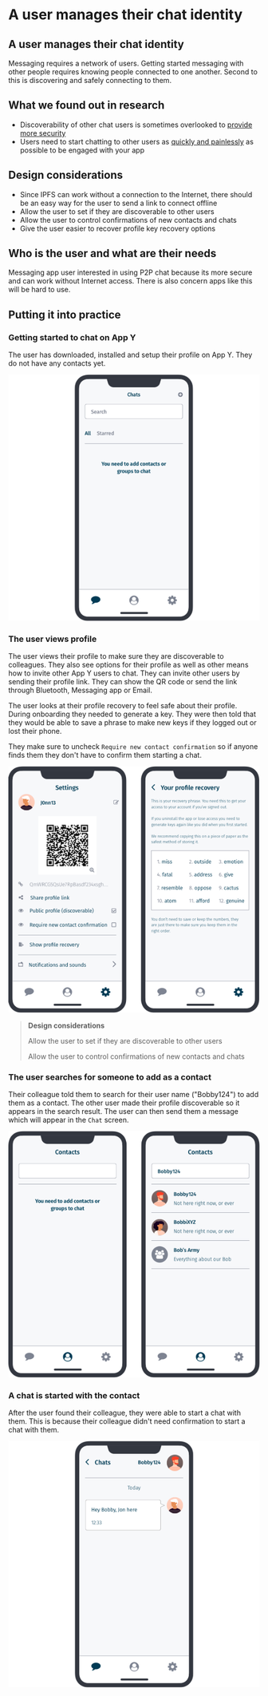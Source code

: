 # A user manages their chat identity

## A user manages their chat identity

Messaging requires a network of users. Getting started messaging with other people requires knowing people connected to one another. Second to this is discovering and safely connecting to them.

## What we found out in research

* Discoverability of other chat users is sometimes overlooked to [provide more security](application-survey/application-survey/manyverse)
* Users need to start chatting to other users as [quickly and painlessly](application-survey/application-survey/haven) as possible to be engaged with your app

## Design considerations

* Since IPFS can work without a connection to the Internet, there should be an easy way for the user to send a link to connect offline
* Allow the user to set if they are discoverable to other users
* Allow the user to control confirmations of new contacts and chats
* Give the user easier to recover profile key recovery options

## Who is the user and what are their needs

Messaging app user interested in using P2P chat because its more secure and can work without Internet access. There is also concern apps like this will be hard to use.

## Putting it into practice

### Getting started to chat on App Y

The user has downloaded, installed and setup their profile on App Y. They do not have any contacts yet.

![](https://raw.githubusercontent.com/ipfs/mobile-design-guidelines/master/.gitbook/assets/ManagingIdentity-1.png)

### The user views profile

The user views their profile to make sure they are discoverable to colleagues. They also see options for their profile as well as other means how to invite other App Y users to chat. They can invite other users by sending their profile link. They can show the QR code or send the link through Bluetooth, Messaging app or Email.

The user looks at their profile recovery to feel safe about their profile. During onboarding they needed to generate a key. They were then told that they would be able to save a phrase to make new keys if they logged out or lost their phone.

They make sure to uncheck `Require new contact confirmation` so if anyone finds them they don't have to confirm them starting a chat.

![](https://raw.githubusercontent.com/ipfs/mobile-design-guidelines/master/.gitbook/assets/ManagingIdentity-2.png)

> **Design considerations**
>
> Allow the user to set if they are discoverable to other users
>
> Allow the user to control confirmations of new contacts and chats

### The user searches for someone to add as a contact

Their colleague told them to search for their user name \("Bobby124"\) to add them as a contact. The other user made their profile discoverable so it appears in the search result. The user can then send them a message which will appear in the `Chat` screen.

![](https://raw.githubusercontent.com/ipfs/mobile-design-guidelines/master/.gitbook/assets/ManagingIdentity-3.png)

### A chat is started with the contact

After the user found their colleague, they were able to start a chat with them. This is because their colleague didn't need confirmation to start a chat with them.

![](https://raw.githubusercontent.com/ipfs/mobile-design-guidelines/master/.gitbook/assets/ManagingIdentity-4.png)


